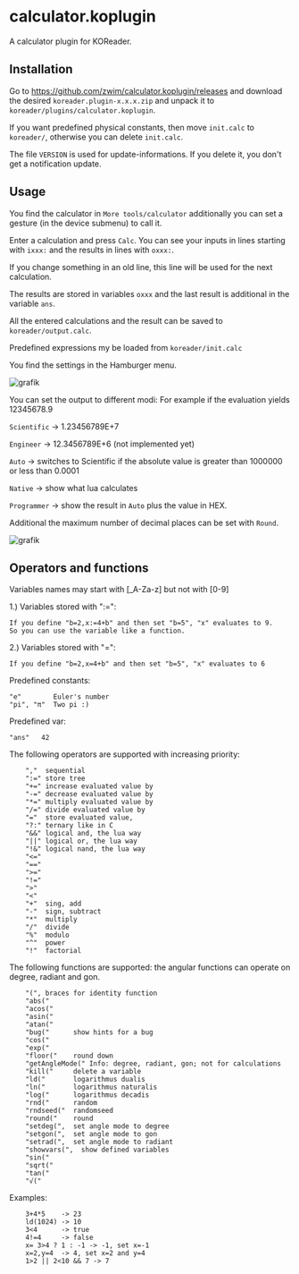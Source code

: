 # calculator.koplugin
A calculator plugin for KOReader.

## Installation
Go to https://github.com/zwim/calculator.koplugin/releases and download the desired `koreader.plugin-x.x.x.zip` and unpack it to `koreader/plugins/calculator.koplugin`.

If you want predefined physical constants, then move `init.calc` to `koreader/`, otherwise you can delete `init.calc`.

The file `VERSION` is used for update-informations. If you delete it, you don't get a notification update.


## Usage

You find the calculator in `More tools/calculator` additionally you can set a gesture (in the device submenu) to call it.

Enter a calculation and press `Calc`. You can see your inputs in lines starting with `ixxx:` and the results in lines with `oxxx:`.

If you change something in an old line, this line will be used for the next calculation.

The results are stored in variables `oxxx` and the last result is additional in the variable `ans`.

All the entered calculations and the result can be saved to `koreader/output.calc`.

Predefined expressions my be loaded from `koreader/init.calc`

You find the settings in the Hamburger menu.


![grafik](https://user-images.githubusercontent.com/36999612/121774303-3af12000-cb82-11eb-94c9-a0248b33c060.png)

You can set the output to different modi: For example if the evaluation yields 12345678.9

`Scientific` -> 1.23456789E+7

`Engineer` -> 12.3456789E+6 (not implemented yet)

`Auto` -> switches to Scientific if the absolute value is greater than 1000000 or less than 0.0001

`Native` -> show what lua calculates

`Programmer` -> show the result in `Auto` plus the value in HEX.

Additional the maximum number of decimal places can be set with `Round`.

![grafik](https://user-images.githubusercontent.com/36999612/121774734-139b5280-cb84-11eb-8a80-85df783ea1f4.png)


## Operators and functions

Variables names may start with [_A-Za-z] but not with [0-9]

1.) Variables stored with ":=":

    If you define "b=2,x:=4+b" and then set "b=5", "x" evaluates to 9.
    So you can use the variable like a function.

2.) Variables stored with "=":

    If you define "b=2,x=4+b" and then set "b=5", "x" evaluates to 6

Predefined constants:

    "e"        Euler's number
    "pi", "π"  Two pi :)

Predefined var:

    "ans"   42

The following operators are supported with increasing priority:
```
    ","  sequential
    ":=" store tree
    "+=" increase evaluated value by
    "-=" decrease evaluated value by
    "*=" multiply evaluated value by
    "/=" divide evaluated value by
    "="  store evaluated value,
    "?:" ternary like in C
    "&&" logical and, the lua way
    "||" logical or, the lua way
    "!&" logical nand, the lua way
    "<="
    "=="
    ">="
    "!="
    ">"
    "<"
    "+"  sing, add
    "-"  sign, subtract
    "*"  multiply
    "/"  divide
    "%"  modulo
    "^"  power
    "!"  factorial
```

The following functions are supported:
the angular functions can operate on degree, radiant and gon.
```
    "(", braces for identity function
    "abs("
    "acos("
    "asin("
    "atan("
    "bug("      show hints for a bug
    "cos("
    "exp("
    "floor("    round down
    "getAngleMode(" Info: degree, radiant, gon; not for calculations
    "kill("     delete a variable
    "ld("       logarithmus dualis
    "ln("       logarithmus naturalis
    "log("      logarithmus decadis
    "rnd("      random
    "rndseed("  randomseed
    "round("    round
    "setdeg(",  set angle mode to degree
    "setgon(",  set angle mode to gon
    "setrad(",  set angle mode to radiant
    "showvars(",  show defined variables
    "sin("
    "sqrt("
    "tan("
    "√("
```

Examples:
```
    3+4*5    -> 23
    ld(1024) -> 10
    3<4      -> true
    4!=4     -> false
    x= 3>4 ? 1 : -1 -> -1, set x=-1
    x=2,y=4  -> 4, set x=2 and y=4
    1>2 || 2<10 && 7 -> 7
```

